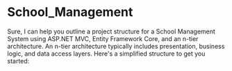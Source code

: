 # School_Management
Sure, I can help you outline a project structure for a School Management System using ASP.NET MVC, Entity Framework Core, and an n-tier architecture. An n-tier architecture typically includes presentation, business logic, and data access layers. Here's a simplified structure to get you started:
